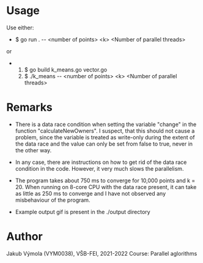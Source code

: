 # Usage

Use either:

- $ go run . -- \<number of points\> \<k\> \<Number of parallel threads\>

or

- 1. $ go build k_means.go vector.go
  2. $ ./k_means -- \<number of points\> \<k\> \<Number of parallel threads\>

# Remarks

- There is a data race condition when setting the variable "change" in the function "calculateNewOwners". I suspect, that this should not cause a problem, since the variable is treated as write-only during the extent of the data race and the value can only be set from false to true, never in the other way.

- In any case, there are instructions on how to get rid of the data race condition in the code. However, it very much slows the parallelism.

- The program takes about 750 ms to converge for 10,000 points and k = 20. When running on 8-core CPU with the data race present, it can take as little as 250 ms to converge and I have not observed any misbehaviour of the program.

- Example output gif is present in the ./output directory

# Author

Jakub Výmola (VYM0038), VŠB-FEI, 2021-2022
Course: Parallel aglorithms